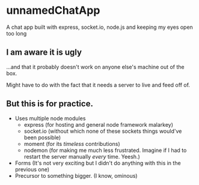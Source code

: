 # unnamedChatApp
A chat app built with express, socket.io, node.js and keeping my eyes open too long
## I am aware it is ugly
...and that it probably doesn't work on anyone else's machine out of the box.

Might have to do with the fact that it needs a server to live and feed off of.
## But this is for practice.
- Uses multiple node modules 
  - express (for hosting and general node framework malarkey)
  - socket.io (without which none of these sockets things would've been possible)
  - moment (for its *timeless* contributions)
  - nodemon (for making me much less frustrated. Imagine if I had to restart the server manually *every* time. Yeesh.)
- Forms (It's not very exciting but I didn't do anything with this in the previous one)
- Precursor to something bigger. (I know, ominous)
